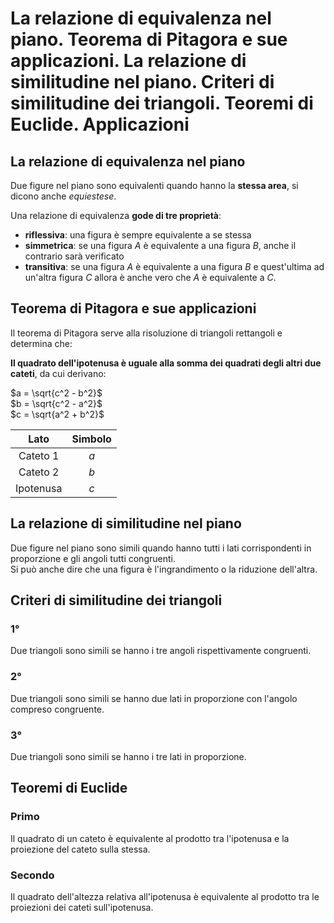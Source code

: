 # La relazione di equivalenza nel piano. Teorema di Pitagora e sue applicazioni. La relazione di similitudine nel piano. Criteri di similitudine dei triangoli. Teoremi di Euclide. Applicazioni

## La relazione di equivalenza nel piano

Due figure nel piano sono equivalenti quando hanno la **stessa area**, si dicono
anche *equiestese*.

Una relazione di equivalenza **gode di tre proprietà**:
- **riflessiva**: una figura è sempre equivalente a se stessa
- **simmetrica**: se una figura $A$ è equivalente a una figura $B$, anche il
  contrario sarà verificato
- **transitiva**: se una figura $A$ è equivalente a una figura $B$ e
  quest'ultima ad un'altra figura $C$ allora è anche vero che $A$ è equivalente
  a $C$.

## Teorema di Pitagora e sue applicazioni

Il teorema di Pitagora serve alla risoluzione di triangoli rettangoli e
determina che:

**Il quadrato dell'ipotenusa è uguale alla somma dei quadrati degli altri due
cateti**, da cui derivano:

$a = \sqrt{c^2 - b^2}$\
$b = \sqrt{c^2 - a^2}$\
$c = \sqrt{a^2 + b^2}$

| Lato | Simbolo |
| :-: | :-: |
| Cateto 1 | $a$ |
| Cateto 2 | $b$ |
| Ipotenusa | $c$ |

## La relazione di similitudine nel piano

Due figure nel piano sono simili quando hanno tutti i lati corrispondenti in
proporzione e gli angoli tutti congruenti.\
Si può anche dire che una figura è l'ingrandimento o la riduzione dell'altra.

## Criteri di similitudine dei triangoli

### 1°

Due triangoli sono simili se hanno i tre angoli rispettivamente congruenti.

### 2°

Due triangoli sono simili se hanno due lati in proporzione con l'angolo compreso
congruente.

### 3°

Due triangoli sono simili se hanno i tre lati in proporzione.

## Teoremi di Euclide

### Primo

Il quadrato di un cateto è equivalente al prodotto tra l'ipotenusa e la
proiezione del cateto sulla stessa.

### Secondo

Il quadrato dell'altezza relativa all'ipotenusa è equivalente al prodotto tra le
proiezioni dei cateti sull'ipotenusa.
